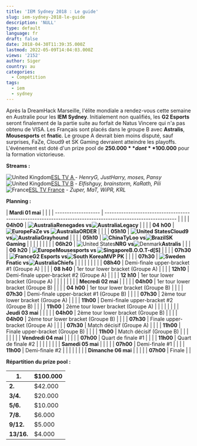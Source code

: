 ```yaml
---
title: 'IEM Sydney 2018 : Le guide'
slug: iem-sydney-2018-le-guide
description: 'NULL'
type: default
language: fr
draft: false
date: 2018-04-30T11:39:35.000Z
lastmod: 2022-05-09T14:04:03.000Z
views: '2152'
author: Siger
country: au
categories:
  - Compétition
tags:
  - iem
  - sydney
---
```

Après la DreamHack Marseille, l'élite mondiale a rendez-vous cette semaine en Australie pour les **IEM Sydney**. Initialement non qualifiés, les **G2 Esports** seront finalement de la partie suite au forfait de Natus Vincere qui n'a pas obtenu de VISA. Les Français sont placés dans le groupe B avec **Astralis**, **Mousesports** et **fnatic**. Le groupe A devrait bien moins disputé, sauf surprises, FaZe, Cloud9 et SK Gaming devraient atteindre les playoffs. L'événement est doté d'un prize pool de **$250.000** dont **$100.000** pour la formation victorieuse.

**Streams :** 

![United Kingdom](/images/countries/gb.svg)⁠[ESL TV A ](https://www.twitch.tv/esl%5Fcsgo)\- _HenryG, JustHarry, moses, Pansy_  
![United Kingdom](/images/countries/gb.svg)⁠[ESL TV B](https://www.twitch.tv/esl%5Fcsgob) \- _Elfishguy, brainstorm, KaRath, Pili_  
![France](/images/countries/fr.svg)⁠[ESL TV France](https://www.twitch.tv/esl%5Fcsgo%5Ffr) \- _Zuper, MaT, WiPR, KRL_

**Planning :**

| **Mardi 01 mai**    |                                                                                                              |  |
| ------------------- | ------------------------------------------------------------------------------------------------------------ |  |
| | **04h00**         | **![Australia](/images/countries/au.svg)⁠Renegades vs![Australia](/images/countries/au.svg)⁠Legacy**         |  |
| | **04** **h00**    | **![Europe](/images/countries/eu.svg)⁠FaZe vs ![Australia](/images/countries/au.svg)⁠ORDER**                 |  |
| | **05h10**         | **![United States](/images/countries/us.svg)⁠Cloud9 vs![Australia](/images/countries/au.svg)⁠Grayhound**     |  |
| | **05h10**         | **![China](/images/countries/cn.svg)⁠TyLoo vs![Brazil](/images/countries/br.svg)⁠SK Gaming**                 |  |
| |                   |                                                                                                              |  |
| | **06h20**         | ![United States](/images/countries/us.svg)⁠**NRG** **vs**![Denmark](/images/countries/dk.svg)⁠**Astralis**   |  |
| | **06** **h20**    | **![Europe](/images/countries/eu.svg)⁠Mousesports vs ![Singapore](/images/countries/sg.svg)⁠B.O.O.T-d\[S\]** |  |
| | **07h30**         | **![France](/images/countries/fr.svg)⁠G2 Esports vs![South Korea](/images/countries/kr.svg)⁠MVP PK**         |  |
| | **07h30**         | **![Sweden](/images/countries/se.svg)⁠Fnatic vs![Australia](/images/countries/au.svg)⁠Chiefs**               |  |
| |                   |                                                                                                              |  |
| | **08h40**         | Demi-finale upper-bracket #1 (Groupe A)                                                                      |  |
| | **08** **h40**    | 1er tour lower bracket (Groupe A)                                                                            |  |
| | **12h10**         | Demi-finale upper-bracket #2 (Groupe A)                                                                      |  |
| | **12** **h10**    | 1er tour lower bracket (Groupe A)                                                                            |  |
| |                   |                                                                                                              |  |
| **Mecredi 02 mai**  |                                                                                                              |  |
| | **04h00**         | 1er tour lower bracket (Groupe B)                                                                            |  |
| | **04** **h00**    | 1er tour lower bracket (Groupe B)                                                                            |  |
| | **07h30**         | Demi-finale upper-bracket #1 (Groupe B)                                                                      |  |
| | **07h30**         | 2ème tour lower bracket (Groupe A)                                                                           |  |
| | **11h00**         | Demi-finale upper-bracket #2 (Groupe B)                                                                      |  |
| | **11h00**         | 2ème tour lower bracket (Groupe A)                                                                           |  |
| |                   |                                                                                                              |  |
| **Jeudi 03 mai**    |                                                                                                              |  |
| | **04h00**         | 2ème tour lower bracket (Groupe B)                                                                           |  |
| | **04h00**         | 2ème tour lower bracket (Groupe B)                                                                           |  |
| | **07h30**         | Finale upper-bracket (Groupe A)                                                                              |  |
| | **07h30**         | Match décisif (Groupe A)                                                                                     |  |
| | **11h00**         | Finale upper-bracket (Groupe B)                                                                              |  |
| | **11h00**         | Match décisif (Groupe B)                                                                                     |  |
| |                   |                                                                                                              |  |
| **Vendredi 04 mai** |                                                                                                              |  |
| | **07h00**         | Quart de finale #1                                                                                           |  |
| | **11h00**         | Quart de finale #2                                                                                           |  |
| |                   |                                                                                                              |  |
| **Samedi 05 mai**   |                                                                                                              |  |
| | **07h00**         | Demi-finale #1                                                                                               |  |
| | **11h00**         | Demi-finale #2                                                                                               |  |
| |                   |                                                                                                              |  |
| **Dimanche 06 mai** |                                                                                                              |  |
| | **07h00**         | Finale                                                                                                       |  |

  
**Répartition du prize pool :**

| **1.**     | $100.000 |
| ---------- | -------- |
| **2.**     | $42.000  |
| **3/4.**   | $20.000  |
| **5/6.**   | $10.000  |
| **7/8.**   | $6.000   |
| **9/12.**  | $5.000   |
| **13/16.** | $4.000   |
